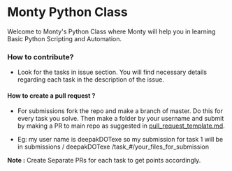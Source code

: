 # Monty Python Class

Welcome to Monty's Python Class where Monty will help you in learning Basic Python Scripting and Automation. 

### How to contribute?

* Look for the tasks in issue section. You will find necessary details regarding each task in the description of the issue.

#### How to create a pull request ?

* For submissions fork the repo and make a branch of master. Do this for every task you solve. Then make a folder by your username and submit by making a PR to main repo as suggested in [pull_request_template.md](https://github.com/opencodeiiita/Monty_Python_Class/blob/master/.github/pull_request_template.md).

* Eg: my user name is deepakDOTexe so my submission for task 1 will be in submissions / deepakDOTexe /task_#/your_files_for_submission

**Note :** Create Separate PRs for each task to get points accordingly.
